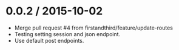 
0.0.2 / 2015-10-02
==================

  * Merge pull request #4 from firstandthird/feature/update-routes
  * Testing setting session and json endpoint.
  * Use default post endpoints.


